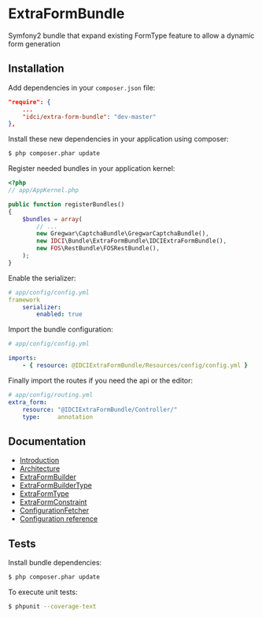 ExtraFormBundle
===============

Symfony2 bundle that expand existing FormType feature to allow a dynamic form generation


Installation
------------

Add dependencies in your `composer.json` file:
```json
"require": {
    ...
    "idci/extra-form-bundle": "dev-master"
},
```

Install these new dependencies in your application using composer:
```sh
$ php composer.phar update
```

Register needed bundles in your application kernel:
```php
<?php
// app/AppKernel.php

public function registerBundles()
{
    $bundles = array(
        // ...
        new Gregwar\CaptchaBundle\GregwarCaptchaBundle(),
        new IDCI\Bundle\ExtraFormBundle\IDCIExtraFormBundle(),
        new FOS\RestBundle\FOSRestBundle(),
    );
}
```

Enable the serializer:

```yml
# app/config/config.yml
framework
    serializer:
        enabled: true
```

Import the bundle configuration:
```yml
# app/config/config.yml

imports:
    - { resource: @IDCIExtraFormBundle/Resources/config/config.yml }
```

Finally import the routes if you need the api or the editor:
```yml
# app/config/routing.yml
extra_form:
    resource: "@IDCIExtraFormBundle/Controller/"
    type:     annotation
```

Documentation
-------------

* [Introduction](Resources/doc/introduction.md)
* [Architecture](Resources/doc/architecture.md)
* [ExtraFormBuilder](Resources/doc/extra_form_builder.md)
* [ExtraFormBuilderType](Resources/doc/extra_form_builder_type.md)
* [ExtraFormType](Resources/doc/extra_form_type.md)
* [ExtraFormConstraint](Resources/doc/extra_form_constraint.md)
* [ConfigurationFetcher](Resources/doc/configuration_fetcher.md)
* [Configuration reference](Resources/doc/configuration_reference.md)


Tests
-----

Install bundle dependencies:
```sh
$ php composer.phar update
```

To execute unit tests:
```sh
$ phpunit --coverage-text
```
